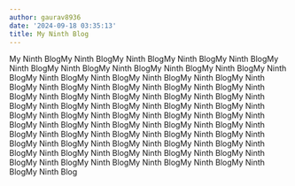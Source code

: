 ```yaml
---
author: gaurav8936
date: '2024-09-18 03:35:13'
title: My Ninth Blog
---
```


My Ninth BlogMy Ninth BlogMy Ninth BlogMy Ninth BlogMy Ninth BlogMy Ninth BlogMy Ninth BlogMy Ninth BlogMy Ninth BlogMy Ninth BlogMy Ninth BlogMy Ninth BlogMy Ninth BlogMy Ninth BlogMy Ninth BlogMy Ninth BlogMy Ninth BlogMy Ninth BlogMy Ninth BlogMy Ninth BlogMy Ninth BlogMy Ninth BlogMy Ninth BlogMy Ninth BlogMy Ninth BlogMy Ninth BlogMy Ninth BlogMy Ninth BlogMy Ninth BlogMy Ninth BlogMy Ninth BlogMy Ninth BlogMy Ninth BlogMy Ninth BlogMy Ninth BlogMy Ninth BlogMy Ninth BlogMy Ninth BlogMy Ninth BlogMy Ninth BlogMy Ninth BlogMy Ninth BlogMy Ninth BlogMy Ninth BlogMy Ninth BlogMy Ninth BlogMy Ninth BlogMy Ninth BlogMy Ninth BlogMy Ninth BlogMy Ninth BlogMy Ninth BlogMy Ninth BlogMy Ninth BlogMy Ninth BlogMy Ninth BlogMy Ninth BlogMy Ninth BlogMy Ninth BlogMy Ninth BlogMy Ninth BlogMy Ninth Blog

